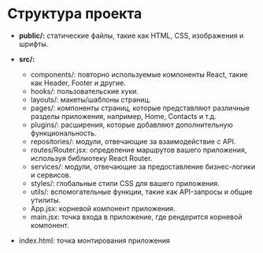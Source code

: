 # Структура проекта

* **public/:** статические файлы, такие как HTML, CSS, изображения и шрифты.
* **src/:**
    * components/: повторно используемые компоненты React, такие как Header, Footer и другие.
    * hooks/: пользовательские хуки.
    * layouts/: макеты/шаблоны страниц.
    * pages/: компоненты страниц, которые представляют различные разделы приложения, например, Home, Contacts и т.д.
    * plugins/: расширения, которые добавляют дополнительную функциональность.
    * repositories/: модули, отвечающие за взаимодействие с API.
    * routes/Router.jsx: определение маршрутов вашего приложения, используя библиотеку React Router.
    * services/: модули, отвечающие за предоставление бизнес-логики и сервисов.
    * styles/: глобальные стили CSS для вашего приложения.
    * utils/: вспомогательные функции, такие как API-запросы и общие утилиты.
    * App.jsx: корневой компонент приложения.
    * main.jsx: точка входа в приложение, где рендерится корневой компонент.

* index.html: точка монтирования приложения
